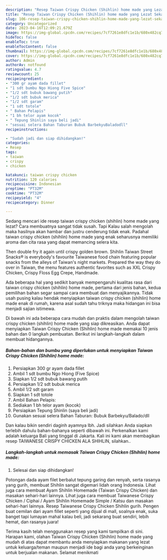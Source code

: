 ```yaml
---
description: "Resep Taiwan Crispy Chicken (Shihlin) home made yang Lezat Sekali"
title: "Resep Taiwan Crispy Chicken (Shihlin) home made yang Lezat Sekali"
slug: 106-resep-taiwan-crispy-chicken-shihlin-home-made-yang-lezat-sekali
category: Uncategorized
date: 2023-04-16T12:09:21.679Z
image: https://img-global.cpcdn.com/recipes/7cf7261e8dfc1e1b/680x482cq70/taiwan-crispy-chicken-shihlin-home-made-foto-resep-utama.jpg
hideToc: false
enableToc: true
enableTocContent: false
thumbnail: https://img-global.cpcdn.com/recipes/7cf7261e8dfc1e1b/680x482cq70/taiwan-crispy-chicken-shihlin-home-made-foto-resep-utama.jpg
cover: https://img-global.cpcdn.com/recipes/7cf7261e8dfc1e1b/680x482cq70/taiwan-crispy-chicken-shihlin-home-made-foto-resep-utama.jpg
author: Admin
authorAv: notfound
ratingvalue: 4.7
reviewcount: 25
recipeingredient:
- "300 gr ayam dada fillet"
- "1 sdt bumbu Ngo Hiong Five Spice"
- "1/2 sdt bubuk bawang putih"
- "1/2 sdt bubuk merica"
- "1/2 sdt garam"
- "1 sdt totole"
- " Bahan Pelapis"
- "1 bh telor ayam kocok"
- " Tepung Shinlin saya beli jadi"
- "sesuai selera Bahan Taburan Bubuk BarbekyuBaladodll"
recipeinstructions:

- "Sudah jadi dan siap dihidangkan!"
categories:
- Resep
tags:
- taiwan
- crispy
- chicken

katakunci: taiwan crispy chicken 
nutrition: 120 calories
recipecuisine: Indonesian
preptime: "PT32M"
cooktime: "PT32M"
recipeyield: "4"
recipecategory: Dinner

---
```



Sedang mencari ide resep taiwan crispy chicken (shihlin) home made yang lezat? Cara membuatnya sangat tidak susah. Tapi Kalau salah mengolah maka hasilnya akan hambar dan justru cenderung tidak enak. Padahal taiwan crispy chicken (shihlin) home made yang enak seharusnya memiliki aroma dan cita rasa yang dapat memancing selera kita.


Then double fry it again until crispy golden brown. Shihlin Taiwan Street Snacks® is everybody&#39;s favourite Taiwanese food chain featuring popular snacks from the alleys of Taiwan&#39;s night markets. Prepared the way they do over in Taiwan, the menu features authentic favorites such as XXL Crispy Chicken, Crispy Floss Egg Crepe, Handmade.

Ada beberapa hal yang sedikit banyak mempengaruhi kualitas rasa dari taiwan crispy chicken (shihlin) home made, pertama dari jenis bahan, kedua pemilihan bahan segar sampai cara membuat dan menyajikannya. Tidak usah pusing kalau hendak menyiapkan taiwan crispy chicken (shihlin) home made enak di rumah, karena asal sudah tahu triknya maka hidangan ini bisa menjadi sajian istimewa.


Di bawah ini ada beberapa cara mudah dan praktis dalam mengolah taiwan crispy chicken (shihlin) home made yang siap dikreasikan. Anda dapat menyiapkan Taiwan Crispy Chicken (Shihlin) home made memakai 10 jenis bahan dan 0 langkah pembuatan. Berikut ini langkah-langkah dalam membuat hidangannya.

<!--inarticleads1-->

##### Bahan-bahan dan bumbu yang diperlukan untuk menyiapkan Taiwan Crispy Chicken (Shihlin) home made:

1. Persiapkan 300 gr ayam dada fillet
1. Ambil 1 sdt bumbu Ngo Hiong (Five Spice)
1. Siapkan 1/2 sdt bubuk bawang putih
1. Persiapkan 1/2 sdt bubuk merica
1. Ambil 1/2 sdt garam
1. Siapkan 1 sdt totole
1. Ambil  Bahan Pelapis:
1. Sediakan 1 bh telor ayam (kocok)
1. Persiapkan  Tepung Shinlin (saya beli jadi)
1. Gunakan sesuai selera Bahan Taburan: Bubuk Barbekyu/Balado/dll


Dan kalau bikin sendiri daginh ayamnya lbh. Jadi silahkan Anda siapkan terlebih dahulu bahan-bahanya seperti dibawah ini. Perkenalkan kami adalah keluarga Bali yang tinggal di Jakarta. Kali ini kami akan membagikan resep TAIWANESE CRISPY CHICKEN ALA SHIHLIN, silahkan.. 

<!--inarticleads2-->

##### Langkah-langkah untuk memasak Taiwan Crispy Chicken (Shihlin) home made:


1. Selesai dan siap dihidangkan!

Potongan dada ayam filet berbalut tepung garing dan renyah, serta rasanya yang gurih, membuat Shihlin sangat digemari lidah orang Indonesia. Lihat juga cara membuat Ayam Shihlin Homemade (Taiwan Crispy Chicken) dan masakan sehari-hari lainnya. Lihat juga cara membuat Taiwanese Crispy Chicken / Ciphai / Ayam Shihlin Homemade Simple / Katsu dan masakan sehari-hari lainnya. Resep Taiwanese Crispy Chicken Shihlin gurih. Pengen buat cemilan dari ayam fillet seperti yang dijual di mall, soalnya enak, suka banget tapi lumayan mahal kalau beli, jadi sekarang buat sendiri, lebih hemat, dan rasanya juara! 

Terima kasih telah menggunakan resep yang kami tampilkan di sini. Harapan kami, olahan Taiwan Crispy Chicken (Shihlin) home made yang mudah di atas dapat membantu anda menyiapkan makanan yang lezat untuk keluarga/teman maupun menjadi ide bagi anda yang berkeinginan untuk berjualan makanan. Selamat menikmati
